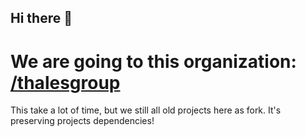 ## Hi there 👋

# We are going to this organization: [/thalesgroup](https://github.com/ThalesGroup)

This take a lot of time, but we still all old projects here as fork.
It's preserving projects dependencies!
